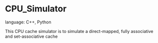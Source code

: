 # CPU_Simulator
language: C++, Python

This CPU cache simulator is to simulate a direct-mapped, fully associative and set-associative cache
